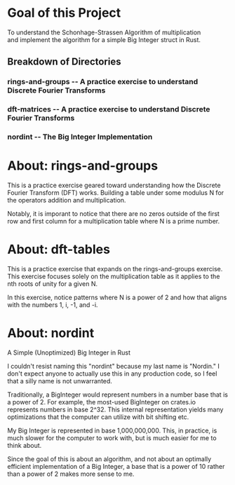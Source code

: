 # Goal of this Project
To understand the Schonhage-Strassen Algorithm of multiplication  
and implement the algorithm for a simple Big Integer struct in Rust.

## Breakdown of Directories
### rings-and-groups -- A practice exercise to understand Discrete Fourier Transforms
### dft-matrices -- A practice exercise to understand Discrete Fourier Transforms
### nordint -- The Big Integer Implementation

# About: rings-and-groups

This is a practice exercise geared toward understanding how the Discrete Fourier Transform (DFT) works. Building a table under some modulus N for the operators addition and multiplication.  

Notably, it is imporant to notice that there are no zeros outside of the first row and first column for a multiplication table where N is a prime number.

# About: dft-tables

This is a practice exercise that expands on the rings-and-groups exercise. This exercise focuses solely on the multiplication table as it applies to the nth roots of unity for a given N.  

In this exercise, notice patterns where N is a power of 2 and how that aligns with the numbers 1, i, -1, and -i.

# About: nordint
A Simple (Unoptimized) Big Integer in Rust  

I couldn't resist naming this "nordint" because my last name is "Nordin." I don't expect anyone to actually use this in any production code, so I feel that a silly name is not unwarranted.  

Traditionally, a BigInteger would represent numbers in a number base that is a power of 2. For example, the most-used BigInteger on crates.io represents numbers in base 2^32. This internal representation yields many optimizations that the computer can utilize with bit shifting etc.  

My Big Integer is represented in base 1,000,000,000. This, in practice, is much slower for the computer to work with, but is much easier for me to think about.  

Since the goal of this is about an algorithm, and not about an optimally efficient implementation of a Big Integer, a base that is a power of 10 rather than a power of 2 makes more sense to me.